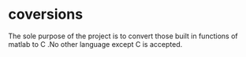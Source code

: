 # coversions
The sole purpose of the project is to convert those built in functions of matlab to C .No other language except C is accepted.

